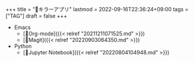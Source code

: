 +++
title = "🔖キラーアプリ"
lastmod = 2022-09-16T22:36:24+09:00
tags = ["TAG"]
draft = false
+++

-   Emacs
    -   [📝Org-mode]({{< relref "20211211071525.md" >}})
    -   [📝Magit]({{< relref "20220903064350.md" >}})
-   Python
    -   [📝Jupyter Notebook]({{< relref "20220804104948.md" >}})
